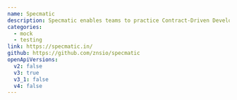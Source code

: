 ```yaml
---
name: Specmatic
description: Specmatic enables teams to practice Contract-Driven Development by leveraging OpenAPI specifications as Executable Contracts to reduce time-to-market by allowing teams to build, test and deploy their MicroServices and MicroFrontends independently and Shift-Left the identification of compatibility issues between Components / Services in complex interdependent systems such as those built with MicroServices architecture. In the process it reduces / removes the need for Integration Testing.
categories:
  - mock
  - testing
link: https://specmatic.in/
github: https://github.com/znsio/specmatic
openApiVersions:
  v2: false
  v3: true
  v3_1: false
  v4: false
---
```

